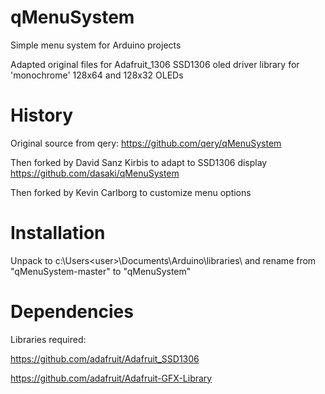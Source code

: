 qMenuSystem
===========

Simple menu system for Arduino projects

Adapted original files for Adafruit_1306 SSD1306 oled driver library for 'monochrome' 128x64 and 128x32 OLEDs



History
===========

Original source from qery:
https://github.com/qery/qMenuSystem

Then forked by David Sanz Kirbis to adapt to SSD1306 display
https://github.com/dasaki/qMenuSystem

Then forked by Kevin Carlborg to customize menu options


Installation
============

Unpack to c:\Users\<user>\Documents\Arduino\libraries\ and rename from "qMenuSystem-master" to "qMenuSystem"


Dependencies
============

Libraries required:

https://github.com/adafruit/Adafruit_SSD1306

https://github.com/adafruit/Adafruit-GFX-Library
